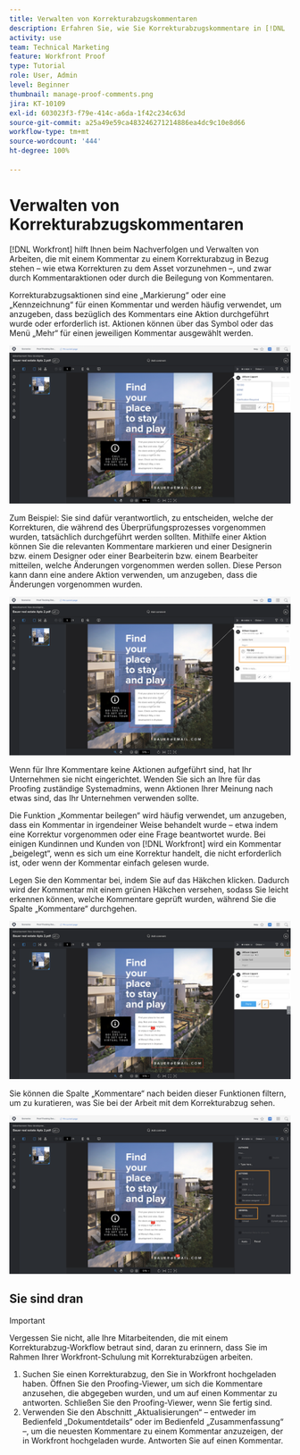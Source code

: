 ```yaml
---
title: Verwalten von Korrekturabzugskommentaren
description: Erfahren Sie, wie Sie Korrekturabzugskommentare in [!DNL  Workfront] verwalten, indem Sie Kommentaraktionen anwenden, Kommentare beilegen und die Kommentarspalte filtern.
activity: use
team: Technical Marketing
feature: Workfront Proof
type: Tutorial
role: User, Admin
level: Beginner
thumbnail: manage-proof-comments.png
jira: KT-10109
exl-id: 603023f3-f79e-414c-a6da-1f42c234c63d
source-git-commit: a25a49e59ca483246271214886ea4dc9c10e8d66
workflow-type: tm+mt
source-wordcount: '444'
ht-degree: 100%

---
```


# Verwalten von Korrekturabzugskommentaren

[!DNL Workfront] hilft Ihnen beim Nachverfolgen und Verwalten von Arbeiten, die mit einem Kommentar zu einem Korrekturabzug in Bezug stehen – wie etwa Korrekturen zu dem Asset vorzunehmen –, und zwar durch Kommentaraktionen oder durch die Beilegung von Kommentaren.

Korrekturabzugsaktionen sind eine „Markierung“ oder eine „Kennzeichnung“ für einen Kommentar und werden häufig verwendet, um anzugeben, dass bezüglich des Kommentars eine Aktion durchgeführt wurde oder erforderlich ist. Aktionen können über das Symbol oder das Menü „Mehr“ für einen jeweiligen Kommentar ausgewählt werden.

![Ein Bild eines Korrekturabzugs im Proofing-Viewer, wobei das Flaggensymbol auf dem Kommentar hervorgehoben ist und die verfügbaren Korrekturabzugsaktionen sichtbar sind.](assets/manage-comments-1.png)

Zum Beispiel: Sie sind dafür verantwortlich, zu entscheiden, welche der Korrekturen, die während des Überprüfungsprozesses vorgenommen wurden, tatsächlich durchgeführt werden sollten. Mithilfe einer Aktion können Sie die relevanten Kommentare markieren und einer Designerin bzw. einem Designer oder einer Bearbeiterin bzw. einem Bearbeiter mitteilen, welche Änderungen vorgenommen werden sollen. Diese Person kann dann eine andere Aktion verwenden, um anzugeben, dass die Änderungen vorgenommen wurden.

![Ein Bild eines Korrekturabzugs im Proofing-Viewer mit Hervorhebung der Korrekturabzugsaktion [!UICONTROL Zu erledigen] für den Kommentar.](assets/manage-comments-2.png)

Wenn für Ihre Kommentare keine Aktionen aufgeführt sind, hat Ihr Unternehmen sie nicht eingerichtet. Wenden Sie sich an Ihre für das Proofing zuständige Systemadmins, wenn Aktionen Ihrer Meinung nach etwas sind, das Ihr Unternehmen verwenden sollte.

Die Funktion „Kommentar beilegen“ wird häufig verwendet, um anzugeben, dass ein Kommentar in irgendeiner Weise behandelt wurde – etwa indem eine Korrektur vorgenommen oder eine Frage beantwortet wurde. Bei einigen Kundinnen und Kunden von [!DNL Workfront] wird ein Kommentar „beigelegt“, wenn es sich um eine Korrektur handelt, die nicht erforderlich ist, oder wenn der Kommentar einfach gelesen wurde.

Legen Sie den Kommentar bei, indem Sie auf das Häkchen klicken. Dadurch wird der Kommentar mit einem grünen Häkchen versehen, sodass Sie leicht erkennen können, welche Kommentare geprüft wurden, während Sie die Spalte „Kommentare“ durchgehen.

![Ein Bild eines Korrekturabzugs im Proofing-Viewer, mit hervorgehobenem Häkchensymbol für den Kommentar.](assets/manage-comments-4.png)

Sie können die Spalte „Kommentare“ nach beiden dieser Funktionen filtern, um zu kuratieren, was Sie bei der Arbeit mit dem Korrekturabzug sehen.

![Ein Bild der Kommentarfilter im Proofing-Viewer mit den hervorgehobenen Filteroptionen [!UICONTROL Aktionen] und [!UICONTROL Allgemein].](assets/manage-comments-3.png)

## Sie sind dran

>[!IMPORTANT]
>
>Vergessen Sie nicht, alle Ihre Mitarbeitenden, die mit einem Korrekturabzug-Workflow betraut sind, daran zu erinnern, dass Sie im Rahmen Ihrer Workfront-Schulung mit Korrekturabzügen arbeiten.


1. Suchen Sie einen Korrekturabzug, den Sie in Workfront hochgeladen haben. Öffnen Sie den Proofing-Viewer, um sich die Kommentare anzusehen, die abgegeben wurden, und um auf einen Kommentar zu antworten. Schließen Sie den Proofing-Viewer, wenn Sie fertig sind.
1. Verwenden Sie den Abschnitt „Aktualisierungen“ – entweder im Bedienfeld „Dokumentdetails“ oder im Bedienfeld „Zusammenfassung“ –, um die neuesten Kommentare zu einem Kommentar anzuzeigen, der in Workfront hochgeladen wurde. Antworten Sie auf einen Kommentar.


<!--
## Learn more
* Create and manage proof comments
-->
